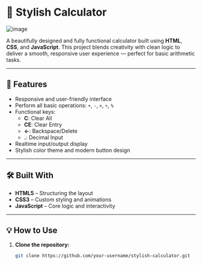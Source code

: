 # 🧮 Stylish Calculator

![image](https://github.com/user-attachments/assets/39a26d02-3e1d-44e8-a5f0-c2923d911815)


A beautifully designed and fully functional calculator built using **HTML**, **CSS**, and **JavaScript**. This project blends creativity with clean logic to deliver a smooth, responsive user experience — perfect for basic arithmetic tasks.

---

## 🚀 Features

- Responsive and user-friendly interface
- Perform all basic operations: `+`, `-`, `×`, `÷`, `%`
- Functional keys:
  - **C**: Clear All
  - **CE**: Clear Entry
  - **←**: Backspace/Delete
  - **.**: Decimal Input
- Realtime input/output display
- Stylish color theme and modern button design

---

## 🛠️ Built With

- **HTML5** – Structuring the layout
- **CSS3** – Custom styling and animations
- **JavaScript** – Core logic and interactivity

---

## 💡 How to Use

1. **Clone the repository:**

   ```bash
   git clone https://github.com/your-username/stylish-calculator.git
